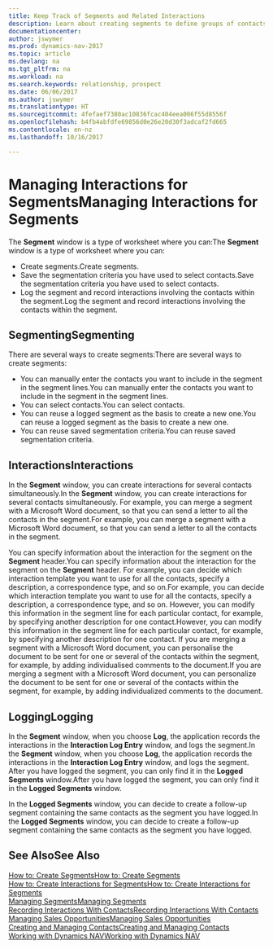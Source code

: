 ```yaml
---
title: Keep Track of Segments and Related Interactions
description: Learn about creating segments to define groups of contacts and specifying interactions for segments.
documentationcenter: 
author: jswymer
ms.prod: dynamics-nav-2017
ms.topic: article
ms.devlang: na
ms.tgt_pltfrm: na
ms.workload: na
ms.search.keywords: relationship, prospect
ms.date: 06/06/2017
ms.author: jswymer
ms.translationtype: HT
ms.sourcegitcommit: 4fefaef7380ac10836fcac404eea006f55d8556f
ms.openlocfilehash: b4fb4abfdfe69856d0e26e20d30f3adcaf2fd665
ms.contentlocale: en-nz
ms.lasthandoff: 10/16/2017

---
```

# <a name="managing-interactions-for-segments"></a><span data-ttu-id="cea46-103">Managing Interactions for Segments</span><span class="sxs-lookup"><span data-stu-id="cea46-103">Managing Interactions for Segments</span></span>
<span data-ttu-id="cea46-104">The **Segment** window is a type of worksheet where you can:</span><span class="sxs-lookup"><span data-stu-id="cea46-104">The **Segment** window is a type of worksheet where you can:</span></span>

* <span data-ttu-id="cea46-105">Create segments.</span><span class="sxs-lookup"><span data-stu-id="cea46-105">Create segments.</span></span>
* <span data-ttu-id="cea46-106">Save the segmentation criteria you have used to select contacts.</span><span class="sxs-lookup"><span data-stu-id="cea46-106">Save the segmentation criteria you have used to select contacts.</span></span>
* <span data-ttu-id="cea46-107">Log the segment and record interactions involving the contacts within the segment.</span><span class="sxs-lookup"><span data-stu-id="cea46-107">Log the segment and record interactions involving the contacts within the segment.</span></span>

## <a name="segmenting"></a><span data-ttu-id="cea46-108">Segmenting</span><span class="sxs-lookup"><span data-stu-id="cea46-108">Segmenting</span></span>
<span data-ttu-id="cea46-109">There are several ways to create segments:</span><span class="sxs-lookup"><span data-stu-id="cea46-109">There are several ways to create segments:</span></span>

* <span data-ttu-id="cea46-110">You can manually enter the contacts you want to include in the segment in the segment lines.</span><span class="sxs-lookup"><span data-stu-id="cea46-110">You can manually enter the contacts you want to include in the segment in the segment lines.</span></span>
* <span data-ttu-id="cea46-111">You can select contacts.</span><span class="sxs-lookup"><span data-stu-id="cea46-111">You can select contacts.</span></span>
* <span data-ttu-id="cea46-112">You can reuse a logged segment as the basis to create a new one.</span><span class="sxs-lookup"><span data-stu-id="cea46-112">You can reuse a logged segment as the basis to create a new one.</span></span>
* <span data-ttu-id="cea46-113">You can reuse saved segmentation criteria.</span><span class="sxs-lookup"><span data-stu-id="cea46-113">You can reuse saved segmentation criteria.</span></span>

## <a name="interactions"></a><span data-ttu-id="cea46-114">Interactions</span><span class="sxs-lookup"><span data-stu-id="cea46-114">Interactions</span></span>
<span data-ttu-id="cea46-115">In the **Segment** window, you can create interactions for several contacts simultaneously.</span><span class="sxs-lookup"><span data-stu-id="cea46-115">In the **Segment** window, you can create interactions for several contacts simultaneously.</span></span> <span data-ttu-id="cea46-116">For example, you can merge a segment with a Microsoft Word document, so that you can send a letter to all the contacts in the segment.</span><span class="sxs-lookup"><span data-stu-id="cea46-116">For example, you can merge a segment with a Microsoft Word document, so that you can send a letter to all the contacts in the segment.</span></span>

<span data-ttu-id="cea46-117">You can specify information about the interaction for the segment on the **Segment** header.</span><span class="sxs-lookup"><span data-stu-id="cea46-117">You can specify information about the interaction for the segment on the **Segment** header.</span></span> <span data-ttu-id="cea46-118">For example, you can decide which interaction template you want to use for all the contacts, specify a description, a correspondence type, and so on.</span><span class="sxs-lookup"><span data-stu-id="cea46-118">For example, you can decide which interaction template you want to use for all the contacts, specify a description, a correspondence type, and so on.</span></span> <span data-ttu-id="cea46-119">However, you can modify this information in the segment line for each particular contact, for example, by specifying another description for one contact.</span><span class="sxs-lookup"><span data-stu-id="cea46-119">However, you can modify this information in the segment line for each particular contact, for example, by specifying another description for one contact.</span></span> <span data-ttu-id="cea46-120">If you are merging a segment with a Microsoft Word document, you can personalise the document to be sent for one or several of the contacts within the segment, for example, by adding individualised comments to the document.</span><span class="sxs-lookup"><span data-stu-id="cea46-120">If you are merging a segment with a Microsoft Word document, you can personalize the document to be sent for one or several of the contacts within the segment, for example, by adding individualized comments to the document.</span></span>

## <a name="logging"></a><span data-ttu-id="cea46-121">Logging</span><span class="sxs-lookup"><span data-stu-id="cea46-121">Logging</span></span>
<span data-ttu-id="cea46-122">In the **Segment** window, when you choose **Log**, the application records the interactions in the **Interaction Log Entry** window, and logs the segment.</span><span class="sxs-lookup"><span data-stu-id="cea46-122">In the **Segment** window, when you choose **Log**, the application records the interactions in the **Interaction Log Entry** window, and logs the segment.</span></span> <span data-ttu-id="cea46-123">After you have logged the segment, you can only find it in the **Logged Segments** window.</span><span class="sxs-lookup"><span data-stu-id="cea46-123">After you have logged the segment, you can only find it in the **Logged Segments** window.</span></span>

<span data-ttu-id="cea46-124">In the **Logged Segments** window, you can decide to create a follow-up segment containing the same contacts as the segment you have logged.</span><span class="sxs-lookup"><span data-stu-id="cea46-124">In the **Logged Segments** window, you can decide to create a follow-up segment containing the same contacts as the segment you have logged.</span></span>

## <a name="see-also"></a><span data-ttu-id="cea46-125">See Also</span><span class="sxs-lookup"><span data-stu-id="cea46-125">See Also</span></span>
[<span data-ttu-id="cea46-126">How to: Create Segments</span><span class="sxs-lookup"><span data-stu-id="cea46-126">How to: Create Segments</span></span>](marketing-how-create-segment.md)  
[<span data-ttu-id="cea46-127">How to: Create Interactions for Segments</span><span class="sxs-lookup"><span data-stu-id="cea46-127">How to: Create Interactions for Segments</span></span>](marketing-how-create-interactions.md)  
[<span data-ttu-id="cea46-128">Managing Segments</span><span class="sxs-lookup"><span data-stu-id="cea46-128">Managing Segments</span></span>](marketing-segments.md)  
[<span data-ttu-id="cea46-129">Recording Interactions With Contacts</span><span class="sxs-lookup"><span data-stu-id="cea46-129">Recording Interactions With Contacts</span></span>](marketing-interactions.md)  
[<span data-ttu-id="cea46-130">Managing Sales Opportunities</span><span class="sxs-lookup"><span data-stu-id="cea46-130">Managing Sales Opportunities</span></span>](marketing-manage-sales-opportunities.md)  
[<span data-ttu-id="cea46-131">Creating and Managing Contacts</span><span class="sxs-lookup"><span data-stu-id="cea46-131">Creating and Managing Contacts</span></span>](marketing-contacts.md)  
[<span data-ttu-id="cea46-132">Working with Dynamics NAV</span><span class="sxs-lookup"><span data-stu-id="cea46-132">Working with Dynamics NAV</span></span>](ui-work-product.md)


